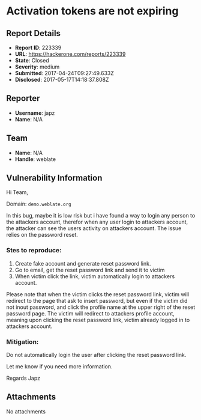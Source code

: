 # Activation tokens are not expiring

## Report Details
- **Report ID**: 223339
- **URL**: https://hackerone.com/reports/223339
- **State**: Closed
- **Severity**: medium
- **Submitted**: 2017-04-24T09:27:49.633Z
- **Disclosed**: 2017-05-17T14:18:37.808Z

## Reporter
- **Username**: japz
- **Name**: N/A

## Team
- **Name**: N/A
- **Handle**: weblate

## Vulnerability Information
Hi Team,

Domain: `demo.weblate.org`

In this bug, maybe it is low risk but i have found a way to login any person to the attackers account, therefor when any user login to attackers account, the attacker can see the users activity on attackers account. The issue relies on the password reset.

### Stes to reproduce:

  1. Create fake account and generate reset password link.
  2. Go to email, get the reset password link and send it to victim
  3. When victim click the link, victim automatically login to attackers account.

Please note that when the victim clicks the reset password link, victim will redirect to the page that ask to insert password, but even if the victim did not inout password, and click the profile name at the upper right of the reset password page. The victim will redirect to attackers profile account, meaning upon clicking the reset password link, victim already logged in to attackers account.

### Mitigation:

Do not automatically login the user after clicking the reset password link.

Let me know if you need more information.

Regards
Japz



## Attachments
No attachments
